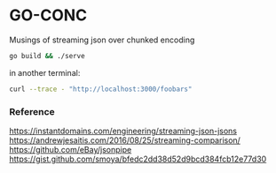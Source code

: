 # GO-CONC

Musings of streaming json over chunked encoding

```bash
go build && ./serve
```

in another terminal:
```bash
curl --trace - "http://localhost:3000/foobars"
```

### Reference

https://instantdomains.com/engineering/streaming-json-jsons
https://andrewjesaitis.com/2016/08/25/streaming-comparison/
https://github.com/eBay/jsonpipe
https://gist.github.com/smoya/bfedc2dd38d52d9bcd384fcb12e77d30
